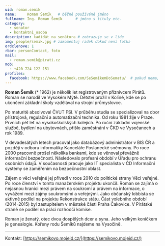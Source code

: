 ```yaml
---
uid: roman.semik
name:     Roman Šemík  	# běžně používáné jméno
fullname: Ing. Roman Šemík  	# jméno s tituly etc.
category:
  - senator
  - kontaktni_osoba
description: kadidát na senátora # zobrazuje se v lide
img: people/semik.jpg # zakomentuj radek dokud není fotka
ordclenove: 1
rbar: personContact, foto
mail:
  - roman.semik@pirati.cz
mob:
  - +420 724 122 151
profiles:
  facebook: https://www.facebook.com/SeSemikemDoSenatu/  # pokud nema, staci smazat tuto radku
---
```


**Roman Šemík** (* 1962) je několik let registrovaným příznivcem Pirátů. Roman
se narodil ve Vysokém Mýtě. Dětství prožil v Kolíně, kde se po ukončení základní
školy vzdělával na strojní průmyslovce.

Po maturitě absolvoval ČVUT FSI. V průběhu studia se specializoval na obor
přístrojová, regulační a automatizační technika. Od roku 1981 žije v Praze.
Prvních pět let na vysokoškolských kolejích. Po roční základní vojenské službě,
bydlení na ubytovnách, přišlo zaměstnání v ČKD ve Vysočanech a rok 1989.

V devadesátých letech pracoval jako databázový administrátor v BIS ČR a později
v odboru informatiky Kanceláře Poslanecké sněmovny. Po roce 2000 pracovně prošel
několika bankami, kde se věnoval převážně informační bezpečnosti. Následovalo
profesní období v Úřadu pro ochranu osobních údajů. V současnosti pracuje jako
IT specialista v ČD Informační systémy se zaměřením na bezpečnostní oblast.

Zájem o věci veřejné jej přivedl v roce 2010 do politické strany Věci veřejné.
Po roce členství v tomto manažerském projektu ukončil. Roman se zajímá o
nejasnou hranici mezi právem na soukromí a právem na informace, o vyvážení mezi
zájmy soukromými a veřejnými. Jako občanský lobbista se aktivně podílel na
projektu Rekonstrukce státu. Část volebního období (2014-2015) byl zastupitelem
v městské části Praha Čakovice. V Pirátské straně se podílel na práci rozhodčí
komise.

Roman je ženatý, otec dvou dospělých dcer a syna. Jeho velkým koníčkem je
genealogie. Kořeny rodu Šemíků najdeme na Vysočině.

<hr>

Kontakt: [https://semikovo.mojeid.cz/](https://semikovo.mojeid.cz/)

